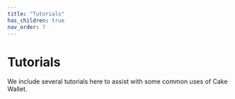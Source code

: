 ```yaml
---
title: "Tutorials"
has_children: true
nav_order: 7
---
```


# Tutorials

We include several tutorials here to assist with some common uses of Cake Wallet.
